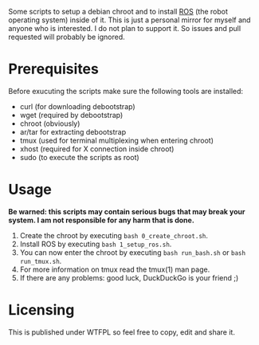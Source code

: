 Some scripts to setup a debian chroot and to install [ROS](http://www.ros.org) (the robot operating system) inside of it.
This is just a personal mirror for myself and anyone who is interested. I do not plan to support it. So issues and pull requested will probably be ignored.

# Prerequisites
Before exucuting the scripts make sure the following tools are installed:
- curl (for downloading debootstrap)
- wget (required by debootstrap)
- chroot (obviously)
- ar/tar for extracting debootstrap
- tmux (used for terminal multiplexing when entering chroot)
- xhost (required for X connection inside chroot)
- sudo (to execute the scripts as root)

# Usage
**Be warned: this scripts may contain serious bugs that may break your system. I am not responsible for any harm that is done.**
1. Create the chroot by executing `bash 0_create_chroot.sh`.
1. Install ROS by executing `bash 1_setup_ros.sh`.
1. You can now enter the chroot by executing `bash run_bash.sh` or `bash run_tmux.sh`.
1. For more information on tmux read the tmux(1) man page.
1. If there are any problems: good luck, DuckDuckGo is your friend ;)

# Licensing
This is published under WTFPL so feel free to copy, edit and share it.
